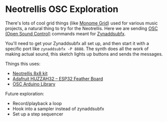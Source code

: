 # Neotrellis OSC Exploration

There's lots of cool grid things (like [Monome Grid](https://monome.org/docs/grid/)) used for various music projects, a natural thing to try for the Neotrellis. Here we are sending [OSC (Open Sound Control)](https://en.wikipedia.org/wiki/Open_Sound_Control) commands meant for [Zynaddsubfx](https://zynaddsubfx.sourceforge.io/zyn-ports/).

You'll need to get your Zynaddsubfx all set up, and then start it with a specific port like `zynaddsubfx -P 8888`. The synth does all the work of making actual sound, this sketch lights up buttons and sends the messages.

Things this uses:
* [Neotrellis 8x8 kit](https://www.adafruit.com/product/1929)
* [Adafruit HUZZAH32 – ESP32 Feather Board](https://www.adafruit.com/product/3405)
* [OSC Arduino Library](https://github.com/CNMAT/OSC)

Future exploration:
* Record/playback a loop
* Hook into a sampler instead of zynaddsubfx
* Set up a step sequencer

